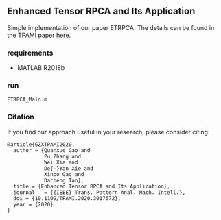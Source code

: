 ## Enhanced Tensor RPCA and Its Application

Simple implementation of our paper ETRPCA.
The details can be found in the TPAMI paper [here](https://ieeexplore.ieee.org/document/9170824/citations?tabFilter=papers).

### requirements
- MATLAB R2018b


### run
```
ETRPCA_Main.m
```

### Citation

If you find our approach useful in your research, please consider citing:

```
@article{GZXTPAMI2020,
  author = {Quanxue Gao and
            Pu Zhang and
            Wei Xia and
            De{-}Yan Xie and
            Xinbo Gao and
            Dacheng Tao},
  title = {Enhanced Tensor RPCA and Its Application},
  journal   = {{IEEE} Trans. Pattern Anal. Mach. Intell.},
  doi = {10.1109/TPAMI.2020.3017672},
  year = {2020}
}
```
